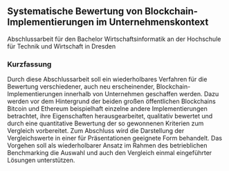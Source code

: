 ## Systematische Bewertung von Blockchain-Implementierungen im Unternehmenskontext

Abschlussarbeit für den Bachelor Wirtschaftsinformatik an der Hochschule für Technik und Wirtschaft in Dresden

<!-- Abgabedatum:  -->

### Kurzfassung

Durch diese Abschlussarbeit soll ein wiederholbares Verfahren für die Bewertung verschiedener, auch neu erscheinender, Blockchain-Implementierungen innerhalb von Unternehmen geschaffen werden.
Dazu werden vor dem Hintergrund der beiden großen öffentlichen Blockchains Bitcoin und Ethereum beispielhaft einzelne andere Implementierungen betrachtet, ihre Eigenschaften herausgearbeitet, qualitativ bewertet und durch eine quantitative Bewertung der so gewonnenen Kriterien zum Vergleich vorbereitet. Zum Abschluss wird die Darstellung der Vergleichswerte in einer für Präsentationen geeignete Form behandelt.
Das Vorgehen soll als wiederholbarer Ansatz im Rahmen des betrieblichen Benchmarking die Auswahl und auch den Vergleich einmal eingeführter Lösungen unterstützen.
